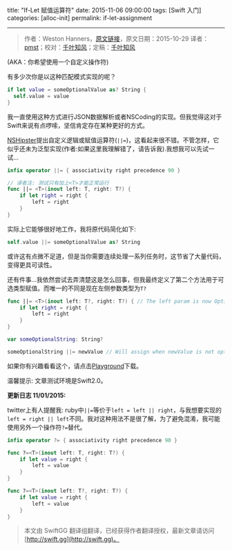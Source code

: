 title: "If-Let 赋值运算符"
date: 2015-11-06 09:00:00
tags: [Swift 入门]
categories: [alloc-init]
permalink: if-let-assignment

---
> 作者：Weston Hanners，[原文链接](http://www.alloc-init.com/2015/10/if-let-assignment/)，原文日期：2015-10-29
> 译者：[pmst](http://www.jianshu.com/users/596f2ba91ce9/latest_articles)；校对：[千叶知风](http://weibo.com/xiaoxxiao)；定稿：[千叶知风](http://weibo.com/xiaoxxiao)
  







<!--此处开始正文-->

(AKA：你希望使用一个自定义操作符)

有多少次你是以这种匹配模式实现的呢？

<!--more-->

```swift
if let value = someOptionalValue as? String {
  self.value = value
}
```

我一直使用这种方式进行JSON数据解析或者NSCoding的实现。但我觉得这对于Swift来说有点啰嗦，坚信肯定存在某种更好的方式。

[NSHipster](http://nshipster.com/swift-operators/)提出自定义逻辑或赋值运算符(`||=`)，这看起来很不错。不管怎样，它似乎还未为泛型实现(作者:如果这里我理解错了，请告诉我).我想我可以先试一试...

```swift
infix operator ||= { associativity right precedence 90 }

// 译者注: 测试只有加上<T>才能正常运行
func ||= <T>(inout left: T, right: T?) {
    if let right = right {
        left = right
    }
}
```

实际上它能够很好地工作，我将原代码简化如下:

```swift
self.value ||= someOptionalValue as? String
```
或许这有点微不足道，但是当你需要连续处理一系列任务时，这节省了大量代码，变得更具可读性。

还有件事...我依然尝试去弄清楚这是怎么回事，但我最终定义了第二个方法用于可选类型赋值。而唯一的不同是现在左侧参数类型为`T?`

```swift
func ||= <T>(inout left: T?, right: T?) { // The left param is now Optional
    if let right = right {
        left = right
    }
}

var someOptionalString: String?

someOptionalString ||= newValue // Will assign when newValue is not optional
```

如果你有兴趣看看这个，请点击[Playground](http://www.alloc-init.com/wp-content/uploads/2015/10/if-let-operator.playground.zip)下载。

温馨提示: 文章测试环境是Swift2.0。

**更新日志 11/01/2015:**

twitter上有人提醒我: ruby中`||=`等价于`left = left || right`，与我想要实现的`left = right || left`不同。我对这种用法不是很了解，为了避免混淆，我可能使用另外一个操作符`?=`替代。

```swift
infix operator ?= { associativity right precedence 90 }

func ?=<T>(inout left: T, right: T?) {
    if let value = right {
        left = value
    }
}

func ?=<T>(inout left: T?, right: T?) {
    if let value = right {
        left = value
    }
}
```



> 本文由 SwiftGG 翻译组翻译，已经获得作者翻译授权，最新文章请访问 [http://swift.gg](http://swift.gg)。
